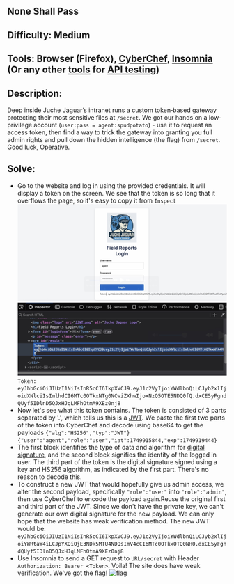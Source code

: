 ## None Shall Pass
## Difficulty: Medium
## Tools: Browser (Firefox), [CyberChef](https://cyberchef.org/), [Insomnia](https://insomnia.rest/download) (Or any other [tools](https://www.guru99.com/top-6-api-testing-tool.html) for [API testing](https://testsigma.com/guides/api-testing/))
## Description: 
Deep inside Juche Jaguar’s intranet runs a custom token‐based gateway protecting their most sensitive files at ```/secret```. We got our hands on a low‐privilege account (```user:pass = agent:spudpotato```) - use it to request an access token, then find a way to trick the gateway into granting you full admin rights and pull down the hidden intelligence (the flag) from ```/secret```. Good luck, Operative.
## Solve:
- Go to the website and log in using the provided credentials. It will display a token on the screen. We see that the token is so long that it overflows the page, so it's easy to copy it from ```Inspect```
![login](login.jpg)
![inspect](inspect.jpg)
```Token: eyJhbGciOiJIUzI1NiIsInR5cCI6IkpXVCJ9.eyJ1c2VyIjoiYWdlbnQiLCJyb2xlIjoidXNlciIsImlhdCI6MTc0OTkxNTg0NCwiZXhwIjoxNzQ5OTE5NDQ0fQ.dxCE5yFgndQUyf5IDlnD5QJxHJqLMFhOtmA9XEz0nj8```
- Now let's see what this token contains. The token is consisted of 3 parts separated by '.', which tells us this is a [JWT](https://www.geeksforgeeks.org/json-web-token-jwt/). We paste the first two parts of the token into CyberChef and decode using base64 to get the payloads
```{"alg":"HS256","typ":"JWT"}```
```{"user":"agent","role":"user","iat":1749915844,"exp":1749919444}```
- The first block identifies the type of data and algorithm for [digital signature](https://www.geeksforgeeks.org/computer-networks/digital-signatures-certificates/), and the second block signifies the identity of the logged in user. The third part of the token is the digital signature signed using a key and HS256 algorithm, as indicated by the first part. There's no reason to decode this.
- To construct a new JWT that would hopefully give us admin access, we alter the second payload, specifically ```"role":"user"``` into ```"role":"admin"```, then use CyberChef to encode the payload again.Reuse the original first and third part of the JWT. Since we don't have the private key, we can't generate our own digital signature for the new payload. We can only hope that the website has weak verification method. The new JWT would be: ```eyJhbGciOiJIUzI1NiIsInR5cCI6IkpXVCJ9.eyJ1c2VyIjoiYWdlbnQiLCJyb2xlIjoiYWRtaW4iLCJpYXQiOjE3NDk5MTU4NDQsImV4cCI6MTc0OTkxOTQ0NH0.dxCE5yFgndQUyf5IDlnD5QJxHJqLMFhOtmA9XEz0nj8```
- Use Insomnia to send a GET request to ```URL/secret``` with Header ```Authorization: Bearer <Token>```. Voila! The site does have weak verification. We've got the flag!
![flag](flag.jpg)

